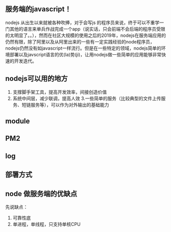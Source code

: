 ## 服务端的javascript！
nodejs 从出生以来就被各种吹捧，对于会写js 的程序员来说，终于可以不重学一门其他的语言来单兵作战完成一个app（说实话，只会前端不会后端的程序员受限的太明显了。。），然而在社区大规模的使用之后的2019年，nodejs在服务端应用的仍然有限，除了阿里以及从阿里出来的一些有一定实践经验的node程序员，nodejs仍然没有如javascript一样流行。但是在一些特定的领域，nodejs简单的环境部署以及javscript语言的优(la)势(ji)，让用nodejs做一些简单的应用能够非常快速的开发迭代。

## nodejs可以用的地方
1. 支撑脚手架工具，提高开发效率，间接创造价值
2. 系统中间层，减少联调，提高人效
3.一些简单的服务（比较典型的文件上传服务、短链服务等），可以作为对外输出的基础能力


## module


## PM2


## log


## 部署方式


## node 做服务端的优缺点
先说缺点：
1. 可靠性底
2. 单进程，单线程，只支持单核CPU